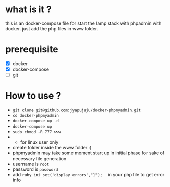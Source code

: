 # what is it ?
this is an docker-compose file for start the lamp stack with phpadmin with docker. just add the php files in www folder.

# prerequisite

- [x] docker
- [x] docker-compose
- [ ] git

# How to use ?
- ```git clone git@github.com:jyapujuju/docker-phpmyadmin.git```
- ```cd docker-phpmyadmin```
- ```docker-compose up -d```
- ```docker-compose up```
- ```sudo chmod -R 777 www```
-  - for linux user only
- create folder inside the www folder :)
- phpmyadmin may take some moment start up in initial phase for sake of necessary file generation
- username is ``root``
- password is ``password``
- add ```ruby ini_set('display_errors',"1");  ``` in your php file to get error info
